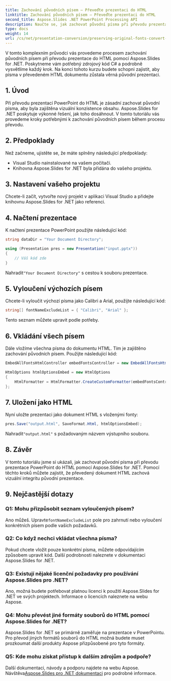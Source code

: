 ```yaml
---
title: Zachování původních písem – Převeďte prezentaci do HTML
linktitle: Zachování původních písem – Převeďte prezentaci do HTML
second_title: Aspose.Slides .NET PowerPoint Processing API
description: Naučte se, jak zachovat původní písma při převodu prezentací do HTML pomocí Aspose.Slides for .NET. Zajistěte konzistenci písma a vizuální dopad bez námahy.
type: docs
weight: 14
url: /cs/net/presentation-conversion/preserving-original-fonts-convert-presentation-to-html/
---
```


V tomto komplexním průvodci vás provedeme procesem zachování původních písem při převodu prezentace do HTML pomocí Aspose.Slides for .NET. Poskytneme vám potřebný zdrojový kód C# a podrobně vysvětlíme každý krok. Na konci tohoto kurzu budete schopni zajistit, aby písma v převedeném HTML dokumentu zůstala věrná původní prezentaci.

## 1. Úvod

Při převodu prezentací PowerPoint do HTML je zásadní zachovat původní písma, aby byla zajištěna vizuální konzistence obsahu. Aspose.Slides for .NET poskytuje výkonné řešení, jak toho dosáhnout. V tomto tutoriálu vás provedeme kroky potřebnými k zachování původních písem během procesu převodu.

## 2. Předpoklady

Než začneme, ujistěte se, že máte splněny následující předpoklady:

- Visual Studio nainstalované na vašem počítači.
- Knihovna Aspose.Slides for .NET byla přidána do vašeho projektu.

## 3. Nastavení vašeho projektu

Chcete-li začít, vytvořte nový projekt v aplikaci Visual Studio a přidejte knihovnu Aspose.Slides for .NET jako referenci.

## 4. Načtení prezentace

K načtení prezentace PowerPoint použijte následující kód:

```csharp
string dataDir = "Your Document Directory";

using (Presentation pres = new Presentation("input.pptx"))
{
    // Váš kód zde
}
```

 Nahradit`"Your Document Directory"` s cestou k souboru prezentace.

## 5. Vyloučení výchozích písem

Chcete-li vyloučit výchozí písma jako Calibri a Arial, použijte následující kód:

```csharp
string[] fontNameExcludeList = { "Calibri", "Arial" };
```

Tento seznam můžete upravit podle potřeby.

## 6. Vkládání všech písem

Dále vložíme všechna písma do dokumentu HTML. Tím je zajištěno zachování původních písem. Použijte následující kód:

```csharp
EmbedAllFontsHtmlController embedFontsController = new EmbedAllFontsHtmlController(fontNameExcludeList);

HtmlOptions htmlOptionsEmbed = new HtmlOptions
{
    HtmlFormatter = HtmlFormatter.CreateCustomFormatter(embedFontsController)
};
```

## 7. Uložení jako HTML

Nyní uložte prezentaci jako dokument HTML s vloženými fonty:

```csharp
pres.Save("output.html", SaveFormat.Html, htmlOptionsEmbed);
```

 Nahradit`"output.html"` s požadovaným názvem výstupního souboru.

## 8. Závěr

V tomto tutoriálu jsme si ukázali, jak zachovat původní písma při převodu prezentace PowerPoint do HTML pomocí Aspose.Slides for .NET. Pomocí těchto kroků můžete zajistit, že převedený dokument HTML zachová vizuální integritu původní prezentace.

## 9. Nejčastější dotazy

### Q1: Mohu přizpůsobit seznam vyloučených písem?

 Ano můžeš. Upravte`fontNameExcludeList` pole pro zahrnutí nebo vyloučení konkrétních písem podle vašich požadavků.

### Q2: Co když nechci vkládat všechna písma?

Pokud chcete vložit pouze konkrétní písma, můžete odpovídajícím způsobem upravit kód. Další podrobnosti naleznete v dokumentaci Aspose.Slides for .NET.

### Q3: Existují nějaké licenční požadavky pro používání Aspose.Slides pro .NET?

Ano, možná budete potřebovat platnou licenci k použití Aspose.Slides for .NET ve svých projektech. Informace o licencích naleznete na webu Aspose.

### Q4: Mohu převést jiné formáty souborů do HTML pomocí Aspose.Slides for .NET?

Aspose.Slides for .NET se primárně zaměřuje na prezentace v PowerPointu. Pro převod jiných formátů souborů do HTML možná budete muset prozkoumat další produkty Aspose přizpůsobené pro tyto formáty.

### Q5: Kde mohu získat přístup k dalším zdrojům a podpoře?

 Další dokumentaci, návody a podporu najdete na webu Aspose. Návštěva[Aspose.Slides pro .NET dokumentaci](https://reference.aspose.com/slides/net/) pro podrobné informace.
